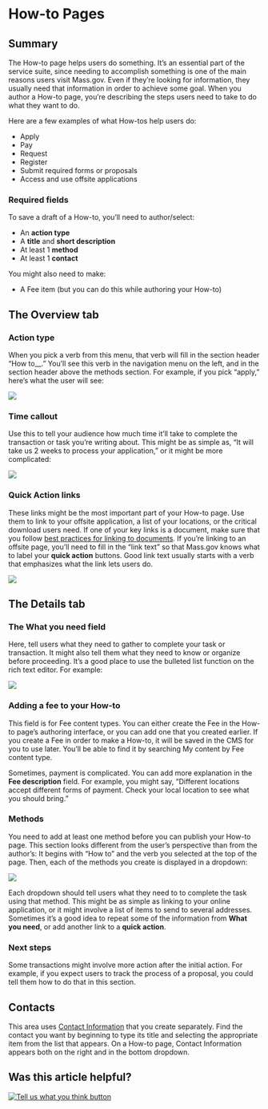 # How-to Pages

## Summary

The How-to page helps users do something. It’s an essential part of the service suite, since needing to accomplish something is one of the main reasons users visit Mass.gov. Even if they’re looking for information, they usually need that information in order to achieve some goal. When you author a How-to page, you’re describing the steps users need to take to do what they want to do.

Here are a few examples of what How-tos help users do:

* Apply
* Pay
* Request
* Register
* Submit required forms or proposals
* Access and use offsite applications

### **Required fields**

To save a draft of a How-to, you’ll need to author/select:

* An **action type**
* A **title** and **short description**
* At least 1 **method**
* At least 1 **contact**

You might also need to make:

* A Fee item \(but you can do this while authoring your How-to\)

## The Overview tab

### **Action type**

When you pick a verb from this menu, that verb will fill in the section header “How to\_\_.” You’ll see this verb in the navigation menu on the left, and in the section header above the methods section. For example, if you pick “apply,” here’s what the user will see:

![](https://cdn-images-1.medium.com/max/800/1*Dk66_XC5BCj0_VM2n0YtGg.png)

### **Time callout**

Use this to tell your audience how much time it’ll take to complete the transaction or task you’re writing about. This might be as simple as, “It will take us 2 weeks to process your application,” or it might be more complicated:

![](https://cdn-images-1.medium.com/max/1000/1*9EODB76wlEatwSpgTZ3ykw.jpeg)

### **Quick Action links**

These links might be the most important part of your How-to page. Use them to link to your offsite application, a list of your locations, or the critical download users need. If one of your key links is a document, make sure that you follow [best practices for linking to documents](../../files-or-media/documents/linking-to-documents.md). If you’re linking to an offsite page, you’ll need to fill in the “link text” so that Mass.gov knows what to label your **quick action** buttons. Good link text usually starts with a verb that emphasizes what the link lets users do.

![](https://cdn-images-1.medium.com/max/1000/1*zgwQ_eHdiOirtu92hRoJNw.jpeg)

## The Details tab

### **The What you need field**

Here, tell users what they need to gather to complete your task or transaction. It might also tell them what they need to know or organize before proceeding. It’s a good place to use the bulleted list function on the rich text editor. For example:

![](https://cdn-images-1.medium.com/max/1000/1*ix68pWhU5s8bNdI9ZKvfaw.jpeg)

### **Adding a fee to your How-to**

This field is for Fee content types. You can either create the Fee in the How-to page’s authoring interface, or you can add one that you created earlier. If you create a Fee in order to make a How-to, it will be saved in the CMS for you to use later. You’ll be able to find it by searching My content by Fee content type.

Sometimes, payment is complicated. You can add more explanation in the **Fee description** field. For example, you might say, “Different locations accept different forms of payment. Check your local location to see what you should bring.”

### **Methods**

You need to add at least one method before you can publish your How-to page. This section looks different from the user’s perspective than from the author’s: It begins with “How to” and the verb you selected at the top of the page. Then, each of the methods you create is displayed in a dropdown:

![](https://cdn-images-1.medium.com/max/800/1*y101Et30bqjcJAQIOzqV4Q.jpeg)

Each dropdown should tell users what they need to to complete the task using that method. This might be as simple as linking to your online application, or it might involve a list of items to send to several addresses. Sometimes it’s a good idea to repeat some of the information from **What you need**, or add another link to a **quick action**.

### **Next steps**

Some transactions might involve more action after the initial action. For example, if you expect users to track the process of a proposal, you could tell them how to do that in this section.

## **Contacts**

This area uses [Contact Information](../org-and-contact-info/contact-information-items.md) that you create separately. Find the contact you want by beginning to type its title and selecting the appropriate item from the list that appears. On a How-to page, Contact Information appears both on the right and in the bottom dropdown.

## Was this article helpful?

[![Tell us what you think button](https://blobscdn.gitbook.com/v0/b/gitbook-28427.appspot.com/o/assets%2F-LJ04qJGAHkvdE13BfdG%2F-LSz77NBAwnSNpMPT3df%2F-LSz7xSmyKXltd4avaCt%2FKB%20survey%20button%20POC%202.png?alt=media&token=8d071cab-8b95-48a3-a332-13e3fc8d9f96)](https://massgov.formstack.com/forms/mass_gov_knowledge_base_feedback?article=how-to-pages)

